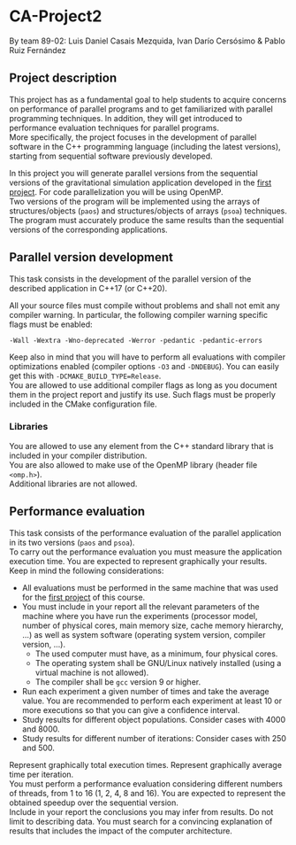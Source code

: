 # CA-Project2
By team 89-02: Luis Daniel Casais Mezquida, Ivan Darío Cersósimo & Pablo Ruiz Fernández

## Project description
This project has as a fundamental goal to help students to acquire concerns on performance of parallel programs and to get familiarized with parallel programming techniques. In addition, they will get introduced to performance evaluation techniques for parallel programs.  
More specifically, the project focuses in the development of parallel software in the C++ programming language (including the latest versions), starting from sequential software previously developed.  
  
In this project you will generate parallel versions from the sequential versions of the gravitational simulation application developed in the [first project](https://github.com/ldcas-uc3m/CA-Project1). For code parallelization you will be using OpenMP.  
Two versions of the program will be implemented using the arrays of structures/objects (``paos``) and structures/objects of arrays (``psoa``) techniques.  
The program must accurately produce the same results than the sequential versions of the corresponding applications.

## Parallel version development
This task consists in the development of the parallel version of the described application in C++17 (or C++20).  
  
All your source files must compile without problems and shall not emit any compiler warning. In particular, the following compiler warning specific flags must be enabled:
```
-Wall -Wextra -Wno-deprecated -Werror -pedantic -pedantic-errors
```
Keep also in mind that you will have to perform all evaluations with compiler optimizations enabled (compiler options ``-O3`` and ``-DNDEBUG``). You can easily get this with ``-DCMAKE_BUILD_TYPE=Release``.  
You are allowed to use additional compiler flags as long as you document them in the project report and justify its use. Such flags must be properly included in the CMake configuration file.  

### Libraries
You are allowed to use any element from the C++ standard library that is included in your compiler distribution.  
You are also allowed to make use of the OpenMP library (header file ``<omp.h>``).  
Additional libraries are not allowed.  

## Performance evaluation
This task consists of the performance evaluation of the parallel application in its two versions (``paos`` and ``psoa``).  
To carry out the performance evaluation you must measure the application execution time. You are expected to represent graphically your results. Keep in mind the following considerations:
- All evaluations must be performed in the same machine that was used for the [first project](https://github.com/ldcas-uc3m/CA-Project1) of this course.
- You must include in your report all the relevant parameters of the machine where you have run the experiments (processor model, number of physical cores, main memory size, cache memory hierarchy, ...) as well as system software (operating system version, compiler version, ...).
    -  The used computer must have, as a minimum, four physical cores.
    - The operating system shall be GNU/Linux natively installed (using a virtual machine is not allowed).
    - The compiler shall be ``gcc`` version 9 or higher.
- Run each experiment a given number of times and take the average value. You are recommended to perform each experiment at least 10 or more executions so that you can give a confidence interval.
- Study results for different object populations. Consider cases with 4000 and 8000.
- Study results for different number of iterations: Consider cases with 250 and 500.

Represent graphically total execution times. Represent graphically average time per iteration.  
You must perform a performance evaluation considering different numbers of threads, from 1 to 16 (1, 2, 4, 8 and 16). You are expected to represent the obtained speedup over the sequential version.  
Include in your report the conclusions you may infer from results. Do not limit to describing data. You must search for a convincing explanation of results that includes the impact of the computer architecture.

